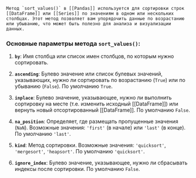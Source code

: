 	Метод `sort_values()` в [[Pandas]] используется для сортировки строк [[DataFrame]] или [[Series]] по значениям в одном или нескольких столбцах. Этот метод позволяет вам упорядочить данные по возрастанию или убыванию, что может быть полезно для анализа и визуализации данных.

### Основные параметры метода `sort_values()`:

1. **`by`**: Имя столбца или список имен столбцов, по которым нужно сортировать.
    
2. **`ascending`**: Булево значение или список булевых значений, указывающих, нужно ли сортировать по возрастанию (`True`) или по убыванию (`False`). По умолчанию `True`.
    
3. **`inplace`**: Булево значение, указывающее, нужно ли выполнить сортировку на месте (т.е. изменить исходный [[DataFrame]]) или вернуть новый отсортированный [[DataFrame]]. По умолчанию `False`.
    
4. **`na_position`**: Определяет, где размещать пропущенные значения (`NaN`). Возможные значения: `'first'` (в начале) или `'last'` (в конце). По умолчанию `'last'`.
    
5. **`kind`**: Метод сортировки. Возможные значения: `'quicksort'`, `'mergesort'`, `'heapsort'`. По умолчанию `'quicksort'`.
    
6. **`ignore_index`**: Булево значение, указывающее, нужно ли сбрасывать индексы после сортировки. По умолчанию `False`.